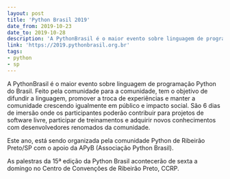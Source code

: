 ```yaml
---
layout: post
title: 'Python Brasil 2019'
date_from: 2019-10-23
date_to: 2019-10-28
description: 'A PythonBrasil é o maior evento sobre linguagem de programação Python do Brasil.'
link: 'https://2019.pythonbrasil.org.br'
tags:
- python
- sp
---
```


A PythonBrasil é o maior evento sobre linguagem de programação Python do Brasil. Feito pela comunidade para a comunidade, tem o objetivo de difundir a linguagem, promover a troca de experiências e manter a comunidade crescendo igualmente em público e impacto social. São 6 dias de imersão onde os participantes poderão contribuir para projetos de software livre, participar de treinamentos e adquirir novos conhecimentos com desenvolvedores renomados da comunidade.

Este ano, está sendo organizada pela comunidade Python de Ribeirão Preto/SP com o apoio da APyB (Associação Python Brasil).

As palestras da 15ª edição da Python Brasil acontecerão de sexta a domingo no Centro de Convenções de Ribeirão Preto, CCRP.
